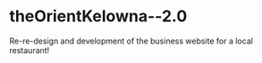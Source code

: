 # theOrientKelowna--2.0
Re-re-design and development of the business website for a local restaurant! 
